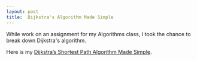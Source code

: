 ```yaml
---
layout: post
title:  Dijkstra's Algorithm Made Simple
---
```


While work on an assignment for my Algorithms class, I took the chance
to break down Dijkstra's algorithm.

Here is my [Dijkstra’s Shortest Path Algorithm Made Simple](http://www.danielw.ca/dijkstra.pdf).
